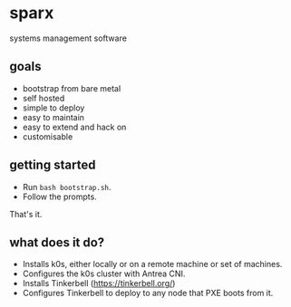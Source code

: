 # sparx
systems management software

## goals
- bootstrap from bare metal
- self hosted
- simple to deploy
- easy to maintain
- easy to extend and hack on
- customisable

## getting started
* Run `bash bootstrap.sh`.
* Follow the prompts.

That's it.

## what does it do?
* Installs k0s, either locally or on a remote machine or set of machines.
* Configures the k0s cluster with Antrea CNI.
* Installs Tinkerbell (https://tinkerbell.org/)
* Configures Tinkerbell to deploy to any node that PXE boots from it.
